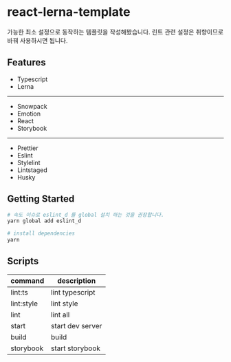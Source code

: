 # react-lerna-template

가능한 최소 설정으로 동작하는 템플릿을 작성해봤습니다. 린트 관련 설정은 취향이므로 바꿔 사용하시면 됩니다.

## Features

- Typescript
- Lerna
---
- Snowpack
- Emotion
- React
- Storybook
---
- Prettier
- Eslint
- Stylelint
- Lintstaged
- Husky

## Getting Started

```bash
# 속도 이슈로 eslint_d 를 global 설치 하는 것을 권장합니다.
yarn global add eslint_d

# install dependencies
yarn
```

## Scripts

| command | description |
| ---- | ---- |
| lint:ts | lint typescript |
| lint:style | lint style |
| lint | lint all |
| start | start dev server |
| build | build |
| storybook | start storybook |


